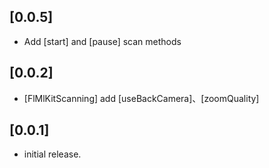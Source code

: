 ## [0.0.5]
 * Add [start] and [pause] scan methods
## [0.0.2]
 * [FlMlKitScanning] add [useBackCamera]、[zoomQuality]
## [0.0.1]
* initial release.
